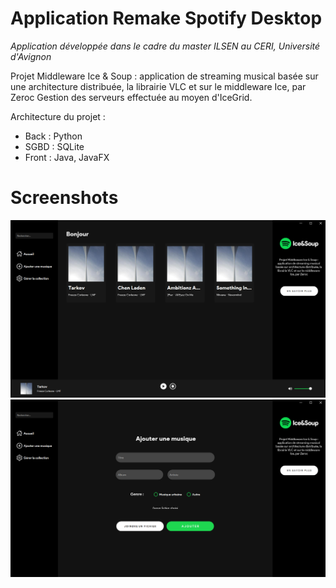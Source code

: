 # Application Remake Spotify Desktop

*Application développée dans le cadre du master ILSEN au CERI, Université d'Avignon*

Projet Middleware Ice &amp; Soup : application de streaming musical basée sur une architecture distribuée, la librairie VLC et sur le middleware Ice, par Zeroc
Gestion des serveurs effectuée au moyen d'IceGrid.

Architecture du projet :
- Back : Python
- SGBD : SQLite
- Front : Java, JavaFX

# Screenshots
<p align="center">
  <img src="./Screen_soup_home.png" alt="Acuueil" width="1080">
  <img src="./Screen_soup_add.png" alt="Ajout" width="1080">
</p
